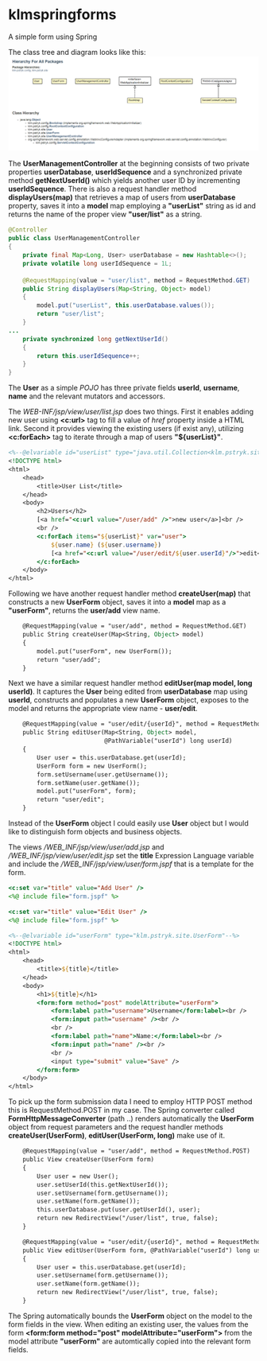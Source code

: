 # klmspringforms
A simple form using Spring

The class tree and diagram looks like this: 
![KLM package diagram](https://github.com/cklimkowski/klmspringforms/blob/master/klmpackages.png)

The **UserManagementController** at the beginning consists of two private properties **userDatabase**, **userIdSequence** and a synchronized private method **getNextUserId()** which yields another user ID by incrementing **userIdSequence**. There is also a request handler method **displayUsers(map)** that retrieves a map of users from **userDatabase** property, saves it into a **model** map employing a **"userList"** string as id and returns the name of the proper view **"user/list"** as a string.

```java
@Controller
public class UserManagementController
{
    private final Map<Long, User> userDatabase = new Hashtable<>();
    private volatile long userIdSequence = 1L;

    @RequestMapping(value = "user/list", method = RequestMethod.GET)
    public String displayUsers(Map<String, Object> model)
    {
        model.put("userList", this.userDatabase.values());
        return "user/list";
    }
...
    private synchronized long getNextUserId()
    {
        return this.userIdSequence++;
    }
}

```
The **User** as a simple *POJO* has three private fields **userId**, **username**, **name** and the relevant mutators and accessors.

The *WEB-INF/jsp/view/user/list.jsp* does two things. First it enables adding new user using **<c:url>** tag to fill a value of *href* property inside a HTML link. Second it provides viewing the existing users (if exist any), utilizing **<c:forEach>** tag to iterate through a map of users **"${userList}"**.

```jsp
<%--@elvariable id="userList" type="java.util.Collection<klm.pstryk.site.User>"--%>
<!DOCTYPE html>
<html>
    <head>
        <title>User List</title>
    </head>
    <body>
        <h2>Users</h2>
        [<a href="<c:url value="/user/add" />">new user</a>]<br />
        <br />
        <c:forEach items="${userList}" var="user">
            ${user.name} (${user.username})
            [<a href="<c:url value="/user/edit/${user.userId}"/>">edit</a>]<br/>
        </c:forEach>
    </body>
</html>
```

Following we have another request handler method **createUser(map)** that constructs a new **UserForm** object, saves it into a **model** map as a **"userForm"**, returns the  **user/add** view name.
```jsp
    @RequestMapping(value = "user/add", method = RequestMethod.GET)
    public String createUser(Map<String, Object> model)
    {
        model.put("userForm", new UserForm());
        return "user/add";
    }
```
Next we have a similar request handler method **editUser(map model, long userId)**. It captures the **User** being edited from **userDatabase** map using **userId**, constructs and populates a new **UserForm** object, exposes to the model and returns the appropriate view name - **user/edit**.
```jsp
    @RequestMapping(value = "user/edit/{userId}", method = RequestMethod.GET)
    public String editUser(Map<String, Object> model,
                           @PathVariable("userId") long userId)
    {
        User user = this.userDatabase.get(userId);
        UserForm form = new UserForm();
        form.setUsername(user.getUsername());
        form.setName(user.getName());
        model.put("userForm", form);
        return "user/edit";
    }

```
Instead of the **UserForm** object I could easily use **User** object but I would like to distinguish form objects and business objects.

The views */WEB_INF/jsp/view/user/add.jsp* and */WEB_INF/jsp/view/user/edit.jsp* set the **title** Expression Language variable and include the */WEB_INF/jsp/view/user/form.jspf* that is a template for the form.

```jsp
<c:set var="title" value="Add User" />
<%@ include file="form.jspf" %>
```
```jsp
<c:set var="title" value="Edit User" />
<%@ include file="form.jspf" %>
```
```jsp
<%--@elvariable id="userForm" type="klm.pstryk.site.UserForm"--%>
<!DOCTYPE html>
<html>
    <head>
        <title>${title}</title>
    </head>
    <body>
        <h1>${title}</h1>
        <form:form method="post" modelAttribute="userForm">
            <form:label path="username">Username</form:label><br />
            <form:input path="username" /><br />
            <br />
            <form:label path="name">Name:</form:label><br />
            <form:input path="name" /><br />
            <br />
            <input type="submit" value="Save" />
        </form:form>
    </body>
</html>
```

To pick up the form submission data I need to employ HTTP POST method this is RequestMethod.POST in my case. The Spring converter called **FormHttpMessageConverter** (path ..) renders automatically the **UserForm** object from request parameters and the request handler methods **createUser(UserForm)**, **editUser(UserForm, long)** make use of it.
```jsp
    @RequestMapping(value = "user/add", method = RequestMethod.POST)
    public View createUser(UserForm form)
    {
        User user = new User();
        user.setUserId(this.getNextUserId());
        user.setUsername(form.getUsername());
        user.setName(form.getName());
        this.userDatabase.put(user.getUserId(), user);
        return new RedirectView("/user/list", true, false);
    }
```
```jsp
    @RequestMapping(value = "user/edit/{userId}", method = RequestMethod.POST)
    public View editUser(UserForm form, @PathVariable("userId") long userId)
    {
        User user = this.userDatabase.get(userId);
        user.setUsername(form.getUsername());
        user.setName(form.getName());
        return new RedirectView("/user/list", true, false);
    }
```

The Spring automatically bounds the **UserForm** object on the model to the form fields in the view. When editing an existing user, the values from the form **<form:form method="post" modelAttribute="userForm">** from the model attribute **"userForm"** are automtically copied into the relevant form fields.




